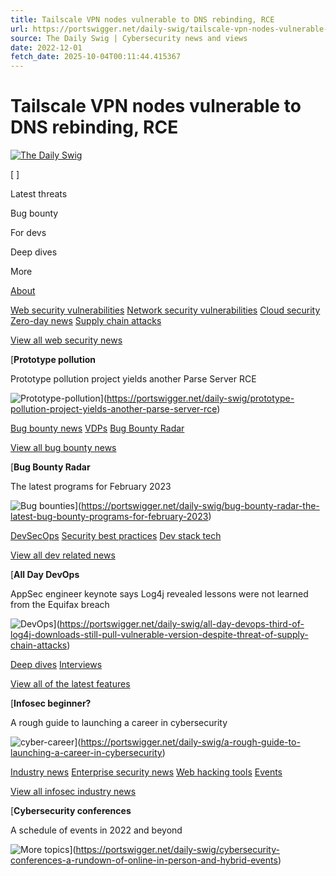 ```yaml
---
title: Tailscale VPN nodes vulnerable to DNS rebinding, RCE
url: https://portswigger.net/daily-swig/tailscale-vpn-nodes-vulnerable-to-dns-rebinding-rce
source: The Daily Swig | Cybersecurity news and views
date: 2022-12-01
fetch_date: 2025-10-04T00:11:44.415367
---
```


# Tailscale VPN nodes vulnerable to DNS rebinding, RCE

[![The Daily Swig](/content/images/banners/the-daily-swig-logo.svg)](/daily-swig)

[ ]

Latest threats

Bug bounty

For devs

Deep dives

More

[About](https://portswigger.net/daily-swig/about)

[Web security vulnerabilities](https://portswigger.net/daily-swig/vulnerabilities)
[Network security vulnerabilities](https://portswigger.net/daily-swig/network-security)
[Cloud security](https://portswigger.net/daily-swig/cloud-security)
[Zero-day news](https://portswigger.net/daily-swig/zero-day)
[Supply chain attacks](https://portswigger.net/daily-swig/supply-chain-attacks)

[View all web security news](https://portswigger.net/daily-swig/vulnerabilities)

[**Prototype pollution**

Prototype pollution project yields another Parse Server RCE

![Prototype-pollution](/daily-swig-mega-nav/images/latestthreats.png)](https://portswigger.net/daily-swig/prototype-pollution-project-yields-another-parse-server-rce)

[Bug bounty news](https://portswigger.net/daily-swig/bug-bounty)
[VDPs](https://portswigger.net/daily-swig/vdp)
[Bug Bounty Radar](https://portswigger.net/daily-swig/bug-bounty-radar)

[View all bug bounty news](https://portswigger.net/daily-swig/bug-bounty)

[**Bug Bounty Radar**

The latest programs for February 2023

![Bug bounties](/daily-swig-mega-nav/images/bug-bounties.png)](https://portswigger.net/daily-swig/bug-bounty-radar-the-latest-bug-bounty-programs-for-february-2023)

[DevSecOps](https://portswigger.net/daily-swig/devsecops)
[Security best practices](https://portswigger.net/daily-swig/security-best-practices)
[Dev stack tech](https://portswigger.net/daily-swig/dev-stack-tech)

[View all dev related news](https://portswigger.net/daily-swig/devsecops)

[**All Day DevOps**

AppSec engineer keynote says Log4j revealed lessons were not learned from the Equifax breach

![DevOps](/daily-swig-mega-nav/images/devsecops.png)](https://portswigger.net/daily-swig/all-day-devops-third-of-log4j-downloads-still-pull-vulnerable-version-despite-threat-of-supply-chain-attacks)

[Deep dives](https://portswigger.net/daily-swig/deep-dives)
[Interviews](https://portswigger.net/daily-swig/interviews)

[View all of the latest features](https://portswigger.net/daily-swig/deep-dives)

[**Infosec beginner?**

A rough guide to launching a career in cybersecurity

![cyber-career](/daily-swig-mega-nav/images/deepdives.png)](https://portswigger.net/daily-swig/a-rough-guide-to-launching-a-career-in-cybersecurity)

[Industry news](https://portswigger.net/daily-swig/industry-news)
[Enterprise security news](https://portswigger.net/daily-swig/enterprise)
[Web hacking tools](https://portswigger.net/daily-swig/hacking-tools)
[Events](https://portswigger.net/daily-swig/events)

[View all infosec industry news](https://portswigger.net/daily-swig/industry-news)

[**Cybersecurity conferences**

A schedule of events in 2022 and beyond

![More topics](/daily-swig-mega-nav/images/more-topics.jpg)](https://portswigger.net/daily-swig/cybersecurity-conferences-a-rundown-of-online-in-person-and-hybrid-events)